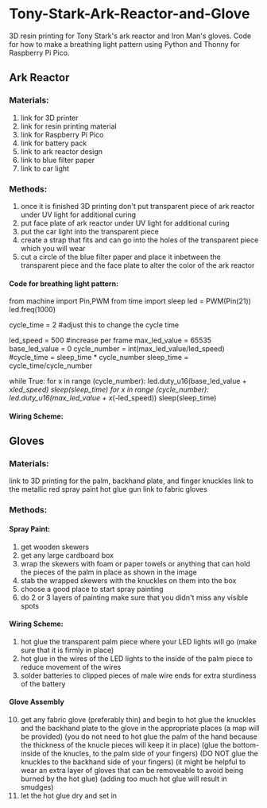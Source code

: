 # Tony-Stark-Ark-Reactor-and-Glove

3D resin printing for Tony Stark's ark reactor and Iron Man's gloves. Code for how to make a breathing light pattern using Python and Thonny for Raspberry Pi Pico.


## Ark Reactor

### Materials:
1. link for 3D printer
2. link for resin printing material
3. link for Raspberry Pi Pico
4. link for battery pack
5. link to ark reactor design
6. link to blue filter paper
7. link to car light

### Methods:
1. once it is finished 3D printing don't put transparent piece of ark reactor under UV light for additional curing
2. put face plate of ark reactor under UV light for additional curing
3. put the car light into the transparent piece
4. create a strap that fits and can go into the holes of the transparent piece which you will wear
5. cut a circle of the blue filter paper and place it inbetween the transparent piece and the face plate to alter the color of the ark reactor

#### Code for breathing light pattern:
from machine import Pin,PWM
from time import sleep
led = PWM(Pin(21))
led.freq(1000)

cycle_time = 2 #adjust this to change the cycle time

led_speed = 500 #increase per frame
max_led_value = 65535
base_led_value = 0
cycle_number = int(max_led_value/led_speed)
#cycle_time = sleep_time * cycle_number
sleep_time = cycle_time/cycle_number

while True:
    for x in range (cycle_number):
        led.duty_u16(base_led_value + x*led_speed)
        sleep(sleep_time)
    for x in range (cycle_number):
        led.duty_u16(max_led_value + x*(-led_speed))
        sleep(sleep_time)

#### Wiring Scheme:

## Gloves
### Materials:
link to 3D printing for the palm, backhand plate, and finger knuckles
link to the metallic red spray paint
hot glue gun
link to fabric gloves

### Methods:

#### Spray Paint:
1. get wooden skewers
2. get any large cardboard box
3. wrap the skewers with foam or paper towels or anything that can hold the pieces of the palm in place as shown in the image
4. stab the wrapped skewers with the knuckles on them into the box
5. choose a good place to start spray painting
6. do 2 or 3 layers of painting make sure that you didn't miss any visible spots

#### Wiring Scheme:
1. hot glue the transparent palm piece where your LED lights will go (make sure that it is firmly in place)
2. hot glue in the wires of the LED lights to the inside of the palm piece to reduce movement of the wires
3. solder batteries to clipped pieces of male wire ends for extra sturdiness of the battery

#### Glove Assembly
10. get any fabric glove (preferably thin) and begin to hot glue the knuckles and the backhand plate to the glove in the appropriate places (a map will be provided) (you do not need to hot glue the palm of the hand because the thickness of the knucle pieces will keep it in place) (glue the bottom-inside of the knucles, to the palm side of your fingers) (DO NOT glue the knuckles to the backhand side of your fingers) (it might be helpful to wear an extra layer of gloves that can be removeable to avoid being burned by the hot glue) (adding too much hot glue will result in smudges)
11. let the hot glue dry and set in
